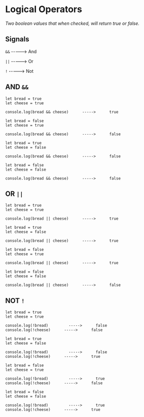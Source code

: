 # Logical Operators

_Two boolean values that when checked, will return true or false._


## Signals 

` && `       ----->       And 

` || `       ----->       Or 

` ! `        ----->       Not


## AND ` && `

```JS
let bread = true 
let cheese = true 

console.log(bread && cheese)      ----->      true
```

```JS
let bread = false 
let cheese = true 

console.log(bread && cheese)      ----->      false
```

```JS
let bread = true 
let cheese = false

console.log(bread && cheese)      ----->      false
```

```JS
let bread = false 
let cheese = false

console.log(bread && cheese)      ----->      false
```



## OR ` || `

```JS
let bread = true 
let cheese = true 

console.log(bread || cheese)      ----->      true
```

```JS
let bread = true 
let cheese = false 

console.log(bread || cheese)      ----->      true
```

```JS
let bread = false 
let cheese = true 

console.log(bread || cheese)      ----->      true
```

```JS
let bread = false 
let cheese = false 

console.log(bread || cheese)      ----->      false
```



## NOT ` ! `

```JS
let bread = true 
let cheese = true 

console.log(!bread)         ----->      false
console.log(!cheese)      ----->      false
```

```JS
let bread = true 
let cheese = false 

console.log(!bread)         ----->      false
console.log(!cheese)      ----->      true
```

```JS
let bread = false 
let cheese = true 

console.log(!bread)         ----->      true
console.log(!cheese)      ----->      false
```

```JS
let bread = false 
let cheese = false 

console.log(!bread)         ----->      true
console.log(!cheese)      ----->      true
```